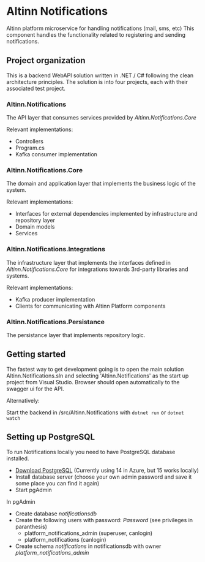 # Altinn Notifications

Altinn platform microservice for handling notifications (mail, sms, etc)
This component handles the functionality related to registering and sending notifications.

## Project organization
This is a backend WebAPI solution written in .NET / C# following the clean architecture principles.
The solution is into four projects, each with their associated test project.

### Altinn.Notifications
The API layer that consumes services provided by _Altinn.Notifications.Core_

Relevant implementations:
- Controllers
- Program.cs
- Kafka consumer implementation


### Altinn.Notifications.Core
The domain and application layer that implements the business logic of the system.

Relevant implementations:
- Interfaces for external dependencies implemented by infrastructure and repository layer
- Domain models
- Services

### Altinn.Notifications.Integrations
The infrastructure layer that implements the interfaces defined in _Altinn.Notifications.Core_ for integrations towards 3rd-party libraries and systems.

Relevant implementations:
- Kafka producer implementation
- Clients for communicating with Altinn Platform components


### Altinn.Notifications.Persistance
The persistance layer that implements repository logic.

## Getting started

The fastest way to get development going is to open the main solution Altinn.Notifications.sln and selecting 'Altinn.Notifications' as the start up project from Visual Studio. Browser should open automatically to the swagger ui for the API.

Alternatively:

Start the backend in /src/Altinn.Notifications with `dotnet run` or `dotnet watch`


## Setting up PostgreSQL

To run Notifications locally you need to have PostgreSQL database installed.

- [Download PostgreSQL](https://www.postgresql.org/download/) (Currently using 14 in Azure, but 15 works locally)
- Install database server (choose your own admin password and save it some place you can find it again)
- Start pgAdmin

In pgAdmin
- Create database _notificationsdb_
- Create the following users with password: _Password_ (see privileges in paranthesis)
  - platform_notifications_admin (superuser, canlogin)
  - platform_notifications (canlogin)
- Create schema _notifications_ in notificationsdb with owner _platform_notifications_admin_

